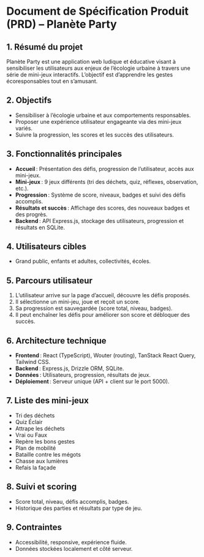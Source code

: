 # Document de Spécification Produit (PRD) – Planète Party

## 1. Résumé du projet
Planète Party est une application web ludique et éducative visant à sensibiliser les utilisateurs aux enjeux de l’écologie urbaine à travers une série de mini-jeux interactifs. L’objectif est d’apprendre les gestes écoresponsables tout en s’amusant.

## 2. Objectifs
- Sensibiliser à l’écologie urbaine et aux comportements responsables.
- Proposer une expérience utilisateur engageante via des mini-jeux variés.
- Suivre la progression, les scores et les succès des utilisateurs.

## 3. Fonctionnalités principales
- **Accueil** : Présentation des défis, progression de l’utilisateur, accès aux mini-jeux.
- **Mini-jeux** : 9 jeux différents (tri des déchets, quiz, réflexes, observation, etc.).
- **Progression** : Système de score, niveaux, badges et suivi des défis accomplis.
- **Résultats et succès** : Affichage des scores, des nouveaux badges et des progrès.
- **Backend** : API Express.js, stockage des utilisateurs, progression et résultats en SQLite.

## 4. Utilisateurs cibles
- Grand public, enfants et adultes, collectivités, écoles.

## 5. Parcours utilisateur
1. L’utilisateur arrive sur la page d’accueil, découvre les défis proposés.
2. Il sélectionne un mini-jeu, joue et reçoit un score.
3. Sa progression est sauvegardée (score total, niveau, badges).
4. Il peut enchaîner les défis pour améliorer son score et débloquer des succès.

## 6. Architecture technique
- **Frontend** : React (TypeScript), Wouter (routing), TanStack React Query, Tailwind CSS.
- **Backend** : Express.js, Drizzle ORM, SQLite.
- **Données** : Utilisateurs, progression, résultats de jeux.
- **Déploiement** : Serveur unique (API + client sur le port 5000).

## 7. Liste des mini-jeux
- Tri des déchets
- Quiz Éclair
- Attrape les déchets
- Vrai ou Faux
- Repère les bons gestes
- Plan de mobilité
- Bataille contre les mégots
- Chasse aux lumières
- Refais la façade

## 8. Suivi et scoring
- Score total, niveau, défis accomplis, badges.
- Historique des parties et résultats par type de jeu.

## 9. Contraintes
- Accessibilité, responsive, expérience fluide.
- Données stockées localement et côté serveur. 
